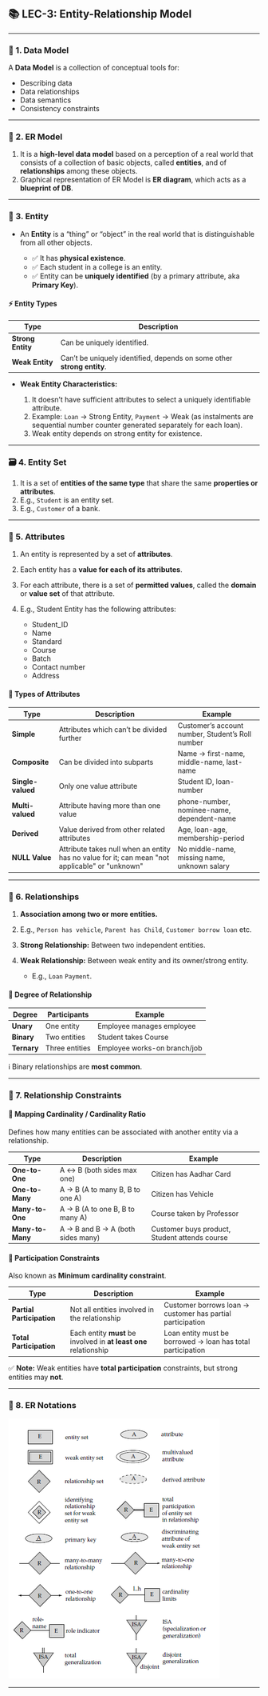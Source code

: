## 📚 LEC-3: Entity-Relationship Model

---

### 🔧 1. Data Model

A **Data Model** is a collection of conceptual tools for:

* Describing data
* Data relationships
* Data semantics
* Consistency constraints

---

### 🧩 2. ER Model

1. It is a **high-level data model** based on a perception of a real world that consists of a collection of basic objects, called **entities**, and of **relationships** among these objects.
2. Graphical representation of ER Model is **ER diagram**, which acts as a **blueprint of DB**.

---

### 🧱 3. Entity

* An **Entity** is a “thing” or “object” in the real world that is distinguishable from all other objects.

  * ✅ It has **physical existence**.
  * ✅ Each student in a college is an entity.
  * ✅ Entity can be **uniquely identified** (by a primary attribute, aka **Primary Key**).

#### ⚡ Entity Types

| Type              | Description                                                            |
| ----------------- | ---------------------------------------------------------------------- |
| **Strong Entity** | Can be uniquely identified.                                            |
| **Weak Entity**   | Can’t be uniquely identified, depends on some other **strong entity**. |

* **Weak Entity Characteristics:**

  1. It doesn’t have sufficient attributes to select a uniquely identifiable attribute.
  2. Example: `Loan` → Strong Entity, `Payment` → Weak (as instalments are sequential number counter generated separately for each loan).
  3. Weak entity depends on strong entity for existence.

---

### 🗃️ 4. Entity Set

1. It is a set of **entities of the same type** that share the same **properties or attributes**.
2. E.g., `Student` is an entity set.
3. E.g., `Customer` of a bank.

---

### 🔑 5. Attributes

1. An entity is represented by a set of **attributes**.
2. Each entity has a **value for each of its attributes**.
3. For each attribute, there is a set of **permitted values**, called the **domain** or **value set** of that attribute.
4. E.g., Student Entity has the following attributes:

   * Student\_ID
   * Name
   * Standard
   * Course
   * Batch
   * Contact number
   * Address

#### 🧬 Types of Attributes

| Type              | Description                                                                                     | Example                                          |
| ----------------- | ----------------------------------------------------------------------------------------------- | ------------------------------------------------ |
| **Simple**        | Attributes which can’t be divided further                                                       | Customer’s account number, Student’s Roll number |
| **Composite**     | Can be divided into subparts                                                                    | Name → first-name, middle-name, last-name        |
| **Single-valued** | Only one value attribute                                                                        | Student ID, loan-number                          |
| **Multi-valued**  | Attribute having more than one value                                                            | phone-number, nominee-name, dependent-name       |
| **Derived**       | Value derived from other related attributes                                                     | Age, loan-age, membership-period                 |
| **NULL Value**    | Attribute takes null when an entity has no value for it; can mean "not applicable" or "unknown" | No middle-name, missing name, unknown salary     |

---

### 🔗 6. Relationships

1. **Association among two or more entities.**
2. E.g., `Person has vehicle`, `Parent has Child`, `Customer borrow loan` etc.
3. **Strong Relationship:** Between two independent entities.
4. **Weak Relationship:** Between weak entity and its owner/strong entity.

   * E.g., `Loan` <instalment-payments> `Payment`.

#### 🔁 Degree of Relationship

| Degree      | Participants   | Example                      |
| ----------- | -------------- | ---------------------------- |
| **Unary**   | One entity     | Employee manages employee    |
| **Binary**  | Two entities   | Student takes Course         |
| **Ternary** | Three entities | Employee works-on branch/job |

ℹ️ Binary relationships are **most common**.

---

### 📐 7. Relationship Constraints

#### 🔢 Mapping Cardinality / Cardinality Ratio

Defines how many entities can be associated with another entity via a relationship.

| Type             | Description                       | Example                                       |
| ---------------- | --------------------------------- | --------------------------------------------- |
| **One-to-One**   | A ↔ B (both sides max one)        | Citizen has Aadhar Card                       |
| **One-to-Many**  | A → B (A to many B, B to one A)   | Citizen has Vehicle                           |
| **Many-to-One**  | A → B (A to one B, B to many A)   | Course taken by Professor                     |
| **Many-to-Many** | A → B and B → A (both sides many) | Customer buys product, Student attends course |

#### 🧯 Participation Constraints

Also known as **Minimum cardinality constraint**.

| Type                      | Description                                                       | Example                                                     |
| ------------------------- | ----------------------------------------------------------------- | ----------------------------------------------------------- |
| **Partial Participation** | Not all entities involved in the relationship                     | Customer borrows loan → customer has partial participation  |
| **Total Participation**   | Each entity **must** be involved in **at least one** relationship | Loan entity must be borrowed → loan has total participation |

✅ **Note:** Weak entities have **total participation** constraints, but strong entities may **not**.

---

### 🧾 8. ER Notations

![alt text](image.png)

---